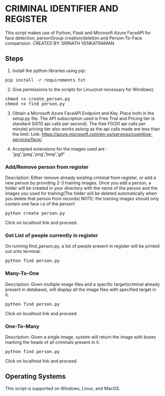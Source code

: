 # CRIMINAL IDENTIFIER AND REGISTER
This script makes use of Python, Flask and Microsoft Azure FaceAPI for face detection, personGroup creation/deletion and Person-To-Face comparision. 
CREATED BY: SRINATH VENKATRAMAN

## Steps
1. Install the python libraries using pip:
<pre>
pip install -r requirements.txt
</pre>

2. Give permissions to the scripts for Linux(not necessary for Windows):
<pre>
chmod +x create_person.py
chmod +x find_person.py
</pre>

3. Obtain a Microsoft Azure FaceAPI Endpoint and Key. Place both in the setup.py file. The API subscription used is Free Trial and Pricing tier is standard S0(10 api calls per second). The free F0(20 api calls per minute) pricing tier also works aslong as the api calls made are less than the limit. 
Link: https://azure.microsoft.com/en-us/services/cognitive-services/face/
 
4. Accepted extensions for the images used are : 'jpg','jpeg','png','bmp','gif'

### Add/Remove person from register
Description: Either remove already existing criminal from register, or add a new person by providing 2-3 training images. Once you add a person, a folder will be created in your directory with the name of the person and the images you used for training(The folder will be deleted automatically when you delete that person from records)
NOTE: the training images should only contain one face i.e of the person!

<pre>
python create_person.py
</pre>
Click on localhost link and proceed.

### Get List of people currently in register
On running find_person.py, a list of people present in register will be printed out onto terminal.

<pre>
python find_person.py
</pre>

### Many-To-One
Description:  Given multiple image files and a specific target(criminal already present in database), will display all the image files with specified target in it.
<pre>
python find_person.py
</pre>
Click on localhost link and proceed.

### One-To-Many
Description: Given a single image, system will return the image with boxes marking the heads of all criminals present in it.
<pre>
python find_person.py
</pre>
Click on localhost link and proceed.

## Operating Systems
This script is supported on Windows, Linux, and MacOS.

